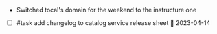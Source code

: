 - Switched tocal's domain for the weekend to the instructure one
- [ ] #task add changelog to catalog service release sheet 📅 2023-04-14